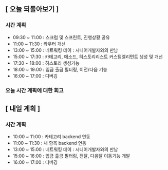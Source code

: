 ## [ 오늘 되돌아보기 ]

### 시간 계획

- 09:30 ~ 11:00 : 스크럼 및 스프린트, 진행상황 공유
- 11:00 ~ 11:30 : 라우터 개선
- 13:00 ~ 15:00 : 네트워킹 데이 : 시니어개발자와의 만남
- 15:00 ~ 17:30 : 카테고리, 메소드, 히스토리리스트 커스텀엘리먼트 생성 및 개선
- 17:30 ~ 18:00 : 히스토리 생성기능
- 18:00 ~ 19:00 : 입금 출금 필터링, 이전/다음 기능
- 16:00 ~ 17:00 : 디버깅

### 오늘 시간 계획에 대한 회고

## [ 내일 계획 ]

### 시간 계획

- 10:00 ~ 11:00 : 카테고리 backend 연동
- 11:00 ~ 11:30 : 새 항목 backend 연동
- 13:00 ~ 15:00 : 네트워킹 데이 : 시니어개발자와의 만남
- 15:00 ~ 16:00 : 입금 출금 필터링, 전달, 다음달 이동기능 개발
- 16:00 ~ 17:00 : 디버깅
